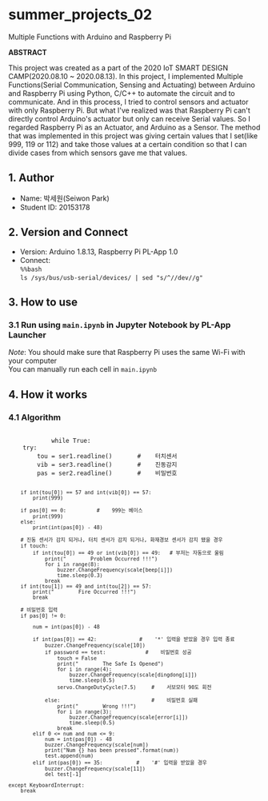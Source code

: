 # summer_projects_02
Multiple Functions with Arduino and Raspberry Pi

**ABSTRACT**

This project was created as a part of the 2020 IoT SMART DESIGN CAMP(2020.08.10 ~ 2020.08.13). In this project, I implemented Multiple Functions(Serial Communication, Sensing and Actuating) between Arduino and Raspberry Pi using Python, C/C++ to automate the circuit and to communicate. And in this process, I tried to control sensors and actuator with only Raspberry Pi. But what I've realized was that Raspberry Pi can't directly control Arduino's actuator but only can receive Serial values. So I regarded Raspberry Pi as an Actuator, and Arduino as a Sensor. The method that was implemented in this project was giving certain values that I set(like 999, 119 or 112) and take those values at a certain condition so that I can divide cases from which sensors gave me that values.



## 1. Author   
* Name: 박세원(Seiwon Park)
* Student ID: 20153178

## 2. Version and Connect   
* Version: Arduino 1.8.13, Raspberry Pi PL-App 1.0
* Connect:   
            <code>%%bash</code>   
            <code>ls /sys/bus/usb-serial/devices/ | sed "s/^/\/dev\//g"</code>                 
    
## 3. How to use   
### 3.1 Run using <code>main.ipynb</code> in Jupyter Notebook by PL-App Launcher
_Note_: You should make sure that Raspberry Pi uses the same Wi-Fi with your computer   
You can manually run each cell in <code>main.ipynb</code>   

## 4. How it works   
### 4.1 Algorithm   
<code>
            while True:
    try:
        tou = ser1.readline()       #    터치센서
        vib = ser3.readline()       #    진동감지
        pas = ser2.readline()       #    비밀번호


        if int(tou[0]) == 57 and int(vib[0]) == 57:
            print(999)

        if pas[0] == 0:          #    999는 베이스
            print(999)
        else:
            print(int(pas[0]) - 48)

        # 진동 센서가 감지 되거나, 터치 센서가 감지 되거나, 화재경보 센서가 감지 됐을 경우
        if touch:
            if int(tou[0]) == 49 or int(vib[0]) == 49:   # 부저는 자동으로 울림
                print("        Problem Occurred !!!")
                for i in range(8):
                    buzzer.ChangeFrequency(scale[beep[i]])
                    time.sleep(0.3)
                break
        if int(tou[1]) == 49 and int(tou[2]) == 57:
            print("        Fire Occurred !!!")
            break

        # 비밀번호 입력        
        if pas[0] != 0:

            num = int(pas[0]) - 48

            if int(pas[0]) == 42:              #    '*' 입력을 받았을 경우 입력 종료
                buzzer.ChangeFrequency(scale[10])
                if password == test:             #    비밀번호 성공
                    touch = False
                    print("        The Safe Is Opened")
                    for i in range(4):
                        buzzer.ChangeFrequency(scale[dingdong[i]])
                        time.sleep(0.5)
                    servo.ChangeDutyCycle(7.5)     #    서보모터 90도 회전

                else:                              #    비밀번호 실패
                    print("        Wrong !!!")
                    for i in range(3):
                        buzzer.ChangeFrequency(scale[error[i]])
                        time.sleep(0.5)
                    break
            elif 0 <= num and num <= 9:
                num = int(pas[0]) - 48
                buzzer.ChangeFrequency(scale[num])
                print("Num {} has been pressed".format(num))
                test.append(num)
            elif int(pas[0]) == 35:           #    '#' 입력을 받았을 경우
                buzzer.ChangeFrequency(scale[11])
                del test[-1]

    except KeyboardInterrupt:
        break
</code>


        
